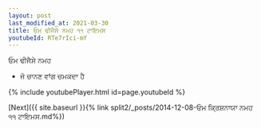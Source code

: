 ```yaml
---
layout: post
last_modified_at: 2021-03-30
title: ਓਮ ਢੀਜੈਸੇ ਨਮਹ ੧੧ ਟਾਇਮਸ
youtubeId: RTe7rIci-mY
---
```

 
 
 ਓਮ ਢੀਜੈਸੇ ਨਮਹ  
 
 -  ਜੋ ਚਾਨਣ ਵਾਂਗ ਚਮਕਦਾ ਹੈ 
 
  
 
  
 
 
 
 
 
 


{% include youtubePlayer.html id=page.youtubeId %}
 
[Next]({{ site.baseurl }}{% link  split2/_posts/2014-12-08-ਓਮ ਕ੍ਰਿਸ਼ਨਾਯਾ ਨਮਹ ੧੧ ਟਾਇਮਸ.md%})
 
